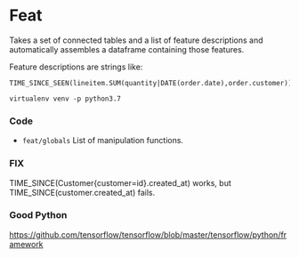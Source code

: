 
# Feat

Takes a set of connected tables and a list of feature descriptions and
automatically assembles a dataframe containing those features.

Feature descriptions are strings like:

```
TIME_SINCE_SEEN(lineitem.SUM(quantity|DATE(order.date),order.customer))
```



```
virtualenv venv -p python3.7
```

### Code

- `feat/globals` List of manipulation functions.


### FIX

TIME_SINCE(Customer{customer=id}.created_at) works, but TIME_SINCE(customer.created_at) fails.


### Good Python

https://github.com/tensorflow/tensorflow/blob/master/tensorflow/python/framework